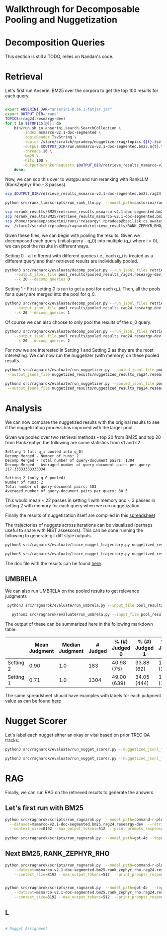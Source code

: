 # Walkthrough for Decomposable Pooling and Nuggetization

# Decomposition Queries

This section is still a TODO, relies on Nandan's code.


# Retrieval

Let's first run Anserini BM25 over the corpora to get the top 100 results for each query.

```bash

export ANSERINI_JAR="anserini-0.36.1-fatjar.jar"
export OUTPUT_DIR="runs"
TOPICS=(rag24.researgy-dev)
for t in ${TOPICS[@]}; do
    bin/run.sh io.anserini.search.SearchCollection \
        -index msmarco-v2.1-doc-segmented \
        -topicReader TsvString \
        -topics /store/scratch/rpradeep/nuggetizer/rag/topics.${t}.tsv \
        -output $OUTPUT_DIR/run.mmsmarco-v2.1-doc-segmented.bm25.${t}.txt \
        -threads 16 \
        -bm25 \
        -hits 100 \
        -outputRerankerRequests $OUTPUT_DIR/retrieve_results_msmarco-v2.1-doc-segmented.bm25.${t}_top100.jsonl &
    done;
```

Now, we can scp this over to watgpu and run reranking with RankLLM (RankZephyr Rho - 3 passes).

```bash
scp $OUTPUT_DIR/retrieve_results_msmarco-v2.1-doc-segmented.bm25.rag24.researgy-dev_top100.jsonl rpradeep@watgpu.cs.uwaterloo.ca:/u3/rpradeep/rank_llm/retrieve_results/BM25/

python src/rank_llm/scripts/run_rank_llm.py  --model_path=castorini/rank_zephyr_7b_v1_full --top_k_candidates=100 --dataset=msmarco-v2.1-doc-segmented.bm25.rag24.researgy-dev --batched --retrieval_method=bm25 --prompt_mode=rank_GPT --context_size=4096 --variable_passages --num_passes=3

scp rerank_results/BM25/retrieve_results_msmarco-v2.1-doc-segmented.bm25.rank_zephyr_rho.rag24.researgy-dev_top100.jsonl rpradeep@basilisk.cs.uwaterloo.ca:/store2/scratch/rpradeep/ragnarok/retrieve_results/RANK_ZEPHYR_RHO/
scp rerank_results/BM25/retrieve_results_msmarco-v2.1-doc-segmented.bm25.rank_zephyr_rho.rag24.researgy-dev_top100.jsonl rpradeep@orca.cs.uwaterloo.ca:/home/rpradeep/anserini/runs/
scp /home/rpradeep/anserini/runs/*researgy* rpradeep@basilisk.cs.uwaterloo.ca:/store2/scratch/rpradeep/ragnarok/retrieve_results/RANK_ZEPHYR_RHO/
mv  /store2/scratch/rpradeep/ragnarok/retrieve_results/RANK_ZEPHYR_RHO/retrieve_results_msmarco-v2.1-doc-segmented.bm25.rag24.researgy-dev_top100.jsonl /store2/scratch/rpradeep/ragnarok/retrieve_results/BM25/
```

Given these files, we can begin with pooling the results. Given we decomposed each query (initial query - q_0) into multiple (q_i where i > 0), we can pool the results in different ways.

Setting 0 - all different with different queries i.e., each q_i is treated as a different query and their retrieved results are individually pooled.

```bash
python3 src/ragnarok/evaluate/decomp_pooler.py --run_jsonl_files retrieve_results/BM25/retrieve_results_msmarco-v2.1-doc-segmented.bm25.rag24.researgy-dev_top100.jsonl retrieve_results/RANK_ZEPHYR_RHO/retrieve_results_msmarco-v2.1-doc-segmented.bm25.rank_zephyr_rho.rag24.researgy-dev_top100.jsonl \
    --output_jsonl_file pool_results/pooled_results_rag24.researgy-dev_pool20_s0.jsonl \
    --k 20 --decomp_queries 0
```

Setting 1 - First setting 0 is run to get a pool for each q_i. Then, all the pools for a query are merged into the pool for q_0.

```bash
python3 src/ragnarok/evaluate/decomp_pooler.py --run_jsonl_files retrieve_results/BM25/retrieve_results_msmarco-v2.1-doc-segmented.bm25.rag24.researgy-dev_top100.jsonl retrieve_results/RANK_ZEPHYR_RHO/retrieve_results_msmarco-v2.1-doc-segmented.bm25.rank_zephyr_rho.rag24.researgy-dev_top100.jsonl \
    --output_jsonl_file pool_results/pooled_results_rag24.researgy-dev_pool20_s1.jsonl \
    --k 20 --decomp_queries 1
```

Of course we can also choose to only pool the results of the q_0 query.

```bash
python3 src/ragnarok/evaluate/decomp_pooler.py --run_jsonl_files retrieve_results/BM25/retrieve_results_msmarco-v2.1-doc-segmented.bm25.rag24.researgy-dev_top100.jsonl retrieve_results/RANK_ZEPHYR_RHO/retrieve_results_msmarco-v2.1-doc-segmented.bm25.rank_zephyr_rho.rag24.researgy-dev_top100.jsonl \
    --output_jsonl_file pool_results/pooled_results_rag24.researgy-dev_pool20_s2.jsonl \
    --k 20 --decomp_queries 2
```

For now we are interested in Setting 1 and Setting 2 as they are the most interesting. We can now run the nuggetizer (with memory) on these pooled results.

```bash
python3 src/ragnarok/evaluate/run_nuggetizer.py --pooled_jsonl_file pool_results/pooled_results_rag24.researgy-dev_pool20_s2.jsonl \
 --output_jsonl_file nuggetized_results/nuggetized_results_rag24.researgy-dev_pool20_s2.jsonl --window_size 10 --stride 10 --model gpt-4o

python3 src/ragnarok/evaluate/run_nuggetizer.py --pooled_jsonl_file pool_results/pooled_results_rag24.researgy-dev_pool20_s1.jsonl \
 --output_jsonl_file nuggetized_results/nuggetized_results_rag24.researgy-dev_pool20_s1.jsonl --window_size 10 --stride 10 --model gpt-4o
```

# Analysis

We can now compare the nuggetized results with the original results to see if the nuggetization process has improved with the larger pool

Given we pooled over two retrieval methods - top 20 from BM25 and top 20 from RankZephyr, the following are some statistics from s1 and s2.

```
Setting 1 (all q_i pooled into q_0)
Decomp Merged - Number of runs: 2
Decomp Merged - Total number of query-document pairs: 1304
Decomp Merged - Averaged number of query-document pairs per query: 217.33333333333334

Setting 2 (only q_0 pooled)
Number of runs: 2
Total number of query-document pairs: 183
Averaged number of query-document pairs per query: 30.5
```

This would mean ~ 22 passes in setting 1 with memory and ~ 3 passes in setting 2 with memory for each query when we run nuggetization.

Finally the results of nuggetization itself are compiled in this [spreadsheet](https://docs.google.com/document/d/1ETBBjEprWspLv6mpS3mC7UeKiz-e_VAIKWJFlM3Ouko/edit?usp=sharing)

The trajectories of nuggets across iterations can be visualized (perhaps useful to share with NIST assessors). This can be done running the following to generate git diff style outputs.

```bash
python3 src/ragnarok/evaluate/trace_nugget_trajectory.py nuggetized_results/nuggetized_results_rag24.researgy-dev_pool20_s2.jsonl 

python3 src/ragnarok/evaluate/trace_nugget_trajectory.py nuggetized_results/nuggetized_results_rag24.researgy-dev_pool20_s1.jsonl 
```
The doc file with the results can be found [here](https://docs.google.com/document/d/1kQ3sXOhaNv3xsQGR_gtatB8TXotaPpLakSLQfPkIku8/edit?usp=sharing).

## UMBRELA

We can also run UMBRELA on the pooled results to get relevance judgments

```bash
 python3 src/ragnarok/evaluate/run_umbrela.py --input_file pool_results/pooled_results_rag24.researgy-dev_pool20_s2.jsonl --output_file pool_results/pooled_results_rag24.researgy-dev_pool20_s2_umbrela.jsonl
 ```


 ```bash
    python3 src/ragnarok/evaluate/run_umbrela.py --input_file pool_results/pooled_results_rag24.researgy-dev_pool20_s1.jsonl --output_file pool_results/pooled_results_rag24.researgy-dev_pool20_s1_umbrela.jsonl
```

The output of these can be summarized here in the following markdown table.

|           | Mean Judgment | Median Judgment | # Judged | % (#) Judged 0 | % (#) Judged 1 | % (#) Judged 2 | % (#) Judged 3 |
|-----------|---------------|-----------------|----------|----------------|----------------|----------------|----------------|
| Setting 2 | 0.90          | 1.0             | 183      | 40.98 (75)     | 33.88 (62)     | 19.67 (36)    | 5.46 (10)      |
| Setting 1 | 0.71          | 1.0             | 1304     | 49.00 (639)    | 34.05 (444)    | 14.19 (185)     | 2.76 (36)      |

The same spreadsheet should have examples with labels for each judgment value as can be found [here](https://docs.google.com/spreadsheets/d/1EZH5oxb4DKdT_5FV4PF8mrLdHUSpQlujxOC3pCOtTWY/edit?usp=sharing)

# Nugget Scorer

Let's label each nugget either an okay or vital based on prior TREC QA tracks:

```bash
python3 src/ragnarok/evaluate/run_nugget_scorer.py --nuggetized_jsonl_file nuggetized_results/nuggetized_results_rag24.researgy-dev_pool20_s2.jsonl --output_jsonl_file nuggetized_results/scored_nuggetized_results_rag24.researgy-dev_pool20_s2.jsonl --window_size 10 --stride 10 --model gpt-4o --logging

python3 src/ragnarok/evaluate/run_nugget_scorer.py --nuggetized_jsonl_file nuggetized_results/nuggetized_results_rag24.researgy-dev_pool20_s1.jsonl --output_jsonl_file nuggetized_results/scored_nuggetized_results_rag24.researgy-dev_pool20_s1.jsonl --window_size 10 --stride 10 --model gpt-4o --logging
```

# RAG

Finally, we can run RAG on the retrieved results to generate the answers.

## Let's first run with BM25

```bash
python src/ragnarok/scripts/run_ragnarok.py  --model_path=command-r-plus  --topk=20 \
  --dataset=msmarco-v2.1-doc-segmented.bm25.rag24.researgy-dev  --retrieval_method=bm25 --prompt_mode=cohere  \
  --context_size=8192 --max_output_tokens=512  --print_prompts_responses
  
python src/ragnarok/scripts/run_ragnarok.py  --model_path=gpt-4o --topk=20   --dataset=msmarco-v2.1-doc-segmented.bm25.rag24.researgy-dev  --retrieval_method=bm25   --context_size=8192 --max_output_tokens=512 --prompt_mode chatqa --use_azure_openai
```

## Next BM25, RANK_ZEPHYR_RHO
```bash  
python src/ragnarok/scripts/run_ragnarok.py  --model_path=command-r-plus  --topk=100,20 \
    --dataset=msmarco-v2.1-doc-segmented.bm25.rank_zephyr_rho.rag24.researgy-dev  --retrieval_method=bm25,rank_zephyr_rho --prompt_mode=cohere  \
    --context_size=8192 --max_output_tokens=512  --print_prompts_responses


python src/ragnarok/scripts/run_ragnarok.py  --model_path=gpt-4o  --topk=100,20 \
    --dataset=msmarco-v2.1-doc-segmented.bm25.rank_zephyr_rho.rag24.researgy-dev  --retrieval_method=bm25,rank_zephyr_rho --prompt_mode=chatqa  \
    --context_size=8192 --max_output_tokens=512  --print_prompts_responses --use_azure_openai
```

## L

```bash

# Nugget Assignment



